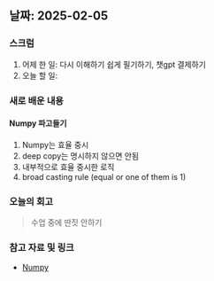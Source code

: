 ## 날짜: 2025-02-05

### 스크럼
1. 어제 한 일: 다시 이해하기 쉽게 필기하기, 챗gpt 결제하기
2. 오늘 할 일: 

### 새로 배운 내용
#### Numpy 파고들기
1. Numpy는 효율 중시
2. deep copy는 명시하지 않으면 안됨
3. 내부적으로 효율 중시한 로직
4. broad casting rule (equal or one of them is 1)


### 오늘의 회고
> 수업 중에 딴짓 안하기

### 참고 자료 및 링크
- [Numpy](https://numpy.org/doc/stable/user/absolute_beginners.html)